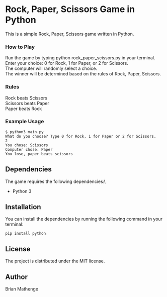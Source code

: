 # Rock, Paper, Scissors Game in Python
This is a simple Rock, Paper, Scissors game written in Python.

### How to Play
Run the game by typing python rock_paper_scissors.py in your terminal.\
Enter your choice: 0 for Rock, 1 for Paper, or 2 for Scissors.\
The computer will randomly select a choice.\
The winner will be determined based on the rules of Rock, Paper, Scissors.
### Rules
Rock beats Scissors\
Scissors beats Paper\
Paper beats Rock

### Example Usage
```
$ python3 main.py
What do you choose? Type 0 for Rock, 1 for Paper or 2 for Scissors.
2
You chose: Scissors
Computer chose: Paper
You lose, paper beats scissors
```

## Dependencies
The game requires the following dependencies:\
- Python 3
## Installation
You can install the dependencies by running the following command in your terminal:
```
pip install python
```

## License
The project is distributed under the MIT license.

## Author
Brian Mathenge